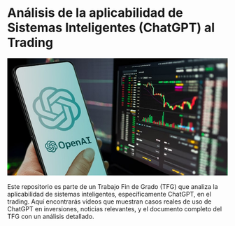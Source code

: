 # Análisis de la aplicabilidad de Sistemas Inteligentes (ChatGPT) al Trading

![alt text](https://github.com/franmandres/GPT-for-trading-analysis/blob/main/images/trading-chat-gpt.jpg "Overview")

Este repositorio es parte de un Trabajo Fin de Grado (TFG) que analiza la aplicabilidad de sistemas inteligentes, específicamente ChatGPT, en el trading. Aquí encontrarás videos que muestran casos reales de uso de ChatGPT en inversiones, noticias relevantes, y el documento completo del TFG con un análisis detallado. 
